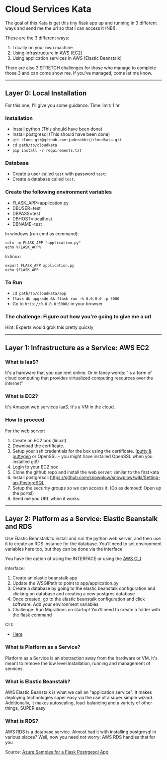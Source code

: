 # Cloud Services Kata


The goal of this Kata is get this tiny flask app up and running in 3 different ways and send me the url so that I can access it (NB!).

These are the 3 different ways: 
1. Locally on your own machine
2. Using infrastructure in AWS (EC2)
3. Using application services in AWS (Elastic Beanstalk)

There are also 3 STRETCH challenges for those who manage to complete those 3 and can come show me. If you've managed, come let me know. 

----------------------------------------------------

## Layer 0: Local Installation

For this one, I'll give you some guidance. 
Time limit: 1 hr

### Installation

- Install python (This should have been done)
- Install postgresql (This should have been done)
- `git clone git@github.com:jaderabbit/cloudkata.git` 
- `cd path/to/cloudkata`
- `pip install -r requirements.txt`


### Database

- Create a user called `test` with password `test`: 
- Create a database called `test`. 


### Create the following environment variables

- FLASK_APP=application.py
- DBUSER=test 
- DBPASS=test 
- DBHOST=localhost
- DBNAME=test

In windows (run cmd as command):
```
setx -m FLASK_APP "application.py"
echo %FLASK_APP%
```
In linux:
```
export FLASK_APP application.py
echo $FLASK_APP
```

### To Run 

- `cd path/to/cloudkata/app`
- `flask db upgrade && flask run -h 0.0.0.0 -p 5000`
- Go to `http://0.0.0.0:5000/` in your browser

### The challenge: Figure out how you're going to give me a url 

Hint: Experts would grok this pretty quickly

--------------------------


## Layer 1: Infrastructure as a Service: AWS EC2

### What is IaaS?

It's a hardware that you can rent online. Or in fancy words: "is a form of cloud computing that provides virtualized computing resources over the internet"

### What is EC2?

It's Amazon web services IaaS. It's a VM in the cloud.


### How to proceed

For the web server:

1. Create an EC2 box (linux!). 
2. Download the certificate. 
3. Setup your ssh credentials for the box using the certificate. ([putty & puttygen](https://docs.aws.amazon.com/AWSEC2/latest/UserGuide/putty.html) or OpenSSL - you might have installed OpenSSL when you installed git!)
4. Login to your EC2 box
5. Clone the github repo and install the web server: similar to the first kata
6. Install postgresql: https://github.com/snowplow/snowplow/wiki/Setting-up-PostgreSQL
7. Setup the security groups so we can access it. (Do as demoed! Open up the ports!)  
7. Send me you URL when it works.

----------------------------------------------------------------------------------------------------------------------------------


## Layer 2: Platform as a Service: Elastic Beanstalk and RDS

Use Elastic Beanstalk to install and run the python web server, and then use it to create an RDS instance for the database. You'll need to set environment variables here too, but they can be done via the interface

You have the option of using the INTERFACE or using the [AWS CLI](https://aws.amazon.com/cli/)

Interface:
1. Create an elastic beanstalk app
2. Update the WSGIPath to point to app/application.py
3. Create a database by going to the elastic beanstalk configuration and clicking on database and creating a new postgres database
4. Once created, go to the elastic beanstalk configuration and click software. Add your environment variables
5. Challenge: Run Migrations on startup! You'll need to create a folder with the flask command

CLI: 
- [Here](https://docs.aws.amazon.com/elasticbeanstalk/latest/dg/create-deploy-python-flask.html)



### What is Platform as a Service?

Platform as a Service is an abstraction away from the hardware or VM. It's meant to remove the low level installation, running and management of services. 


### What is Elastic Beanstalk?

AWS Elastic Beanstalk is what we call an "application service". It makes deploying technologies super easy via the use of a super simple wizard. Additionally, it makes autoscaling, load-balancing and a variety of other things, SUPER easy

### What is RDS?

AWS RDS is a database service. Almost had it with installing postgresql in various places? Well, now you need not worry: AWS RDS handles that for you


Source: [Azure Samples for a Flask Postrgesql App](https://github.com/Azure-Samples/flask-postgresql-app)
